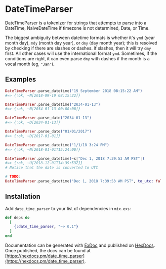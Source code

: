 # DateTimeParser

DateTimeParser is a tokenizer for strings that attempts to parse into a
DateTime, NaiveDateTime if timezone is not determined, Date, or Time.

The biggest ambiguity between datetime formats is whether it's `ymd` (year month
day), `mdy` (month day year), or `dmy` (day month year); this is resolved by
checking if there are slashes or dashes. If slashes, then it will try `dmy`
first. All other cases will use the international format `ymd`. Sometimes, if
the conditions are right, it can even parse `dmy` with dashes if the month is a
vocal month (eg, `"Jan"`).

## Examples

```elixir
DateTimeParser.parse_datetime("19 September 2018 08:15:22 AM")
#=> {:ok, ~N[2018-09-19 08:15:22]}

DateTimeParser.parse_datetime("2034-01-13")
#=> {:ok, ~N[2034-01-13 00:00:00]}

DateTimeParser.parse_date("2034-01-13")
#=> {:ok, ~D[2034-01-13]}

DateTimeParser.parse_date("01/01/2017")
#=> {:ok, ~D[2017-01-01]}

DateTimeParser.parse_datetime("1/1/18 3:24 PM")
#=> {:ok, ~N[2018-01-01T15:24:00]}

DateTimeParser.parse_datetime(~s|"Dec 1, 2018 7:39:53 AM PST"|)
#=> {:ok, ~U[2018-12-01T14:39:53Z]}
# Notice that the date is converted to UTC

# TODO:
DateTimeParser.parse_datetime("Dec 1, 2018 7:39:53 AM PST", to_utc: false)
```

## Installation

Add `date_time_parser` to your list of dependencies in `mix.exs`:

```elixir
def deps do
  [
    {:date_time_parser, "~> 0.1"}
  ]
end
```

Documentation can be generated with [ExDoc](https://github.com/elixir-lang/ex_doc)
and published on [HexDocs](https://hexdocs.pm). Once published, the docs can
be found at [https://hexdocs.pm/date_time_parser](https://hexdocs.pm/date_time_parser).
